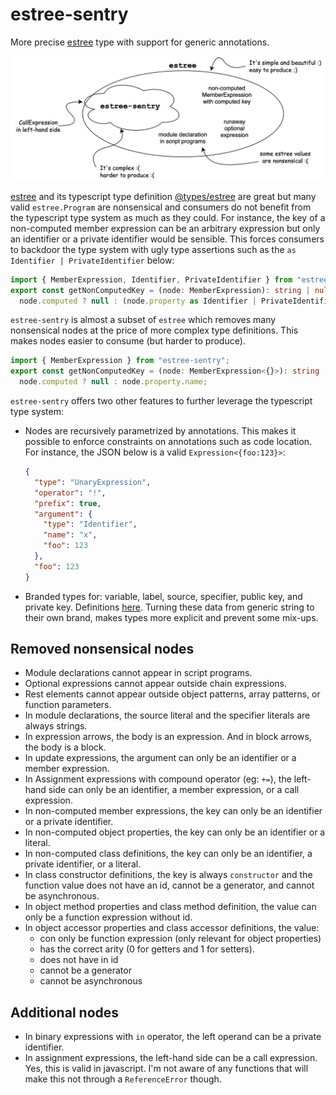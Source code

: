 # estree-sentry

More precise [estree](https://github.com/estree/estree) type with support for
generic annotations.

![Relationship between estree and estree-sentry](doc/estree-sentry.png)

[estree](https://github.com/estree/estree) and its typescript type definition
[@types/estree](https://www.npmjs.com/package/@types/estree) are great but many
valid `estree.Program` are nonsensical and consumers do not benefit from the
typescript type system as much as they could. For instance, the key of a
non-computed member expression can be an arbitrary expression but only an
identifier or a private identifier would be sensible. This forces consumers to
backdoor the type system with ugly type assertions such as the
`as Identifier | PrivateIdentifier` below:

```typescript
import { MemberExpression, Identifier, PrivateIdentifier } from "estree";
export const getNonComputedKey = (node: MemberExpression): string | null =>
  node.computed ? null : (node.property as Identifier | PrivateIdentifier).name;
```

`estree-sentry` is almost a subset of `estree` which removes many nonsensical
nodes at the price of more complex type definitions. This makes nodes easier to
consume (but harder to produce).

```typescript
import { MemberExpression } from "estree-sentry";
export const getNonComputedKey = (node: MemberExpression<{}>): string | null =>
  node.computed ? null : node.property.name;
```

`estree-sentry` offers two other features to further leverage the typescript
type system:

- Nodes are recursively parametrized by annotations. This makes it possible to
  enforce constraints on annotations such as code location. For instance, the
  JSON below is a valid `Expression<{foo:123}>`:
  ```json
  {
    "type": "UnaryExpression",
    "operator": "!",
    "prefix": true,
    "argument": {
      "type": "Identifier",
      "name": "x",
      "foo": 123
    },
    "foo": 123
  }
  ```
- Branded types for: variable, label, source, specifier, public key, and private
  key. Definitions [here](lib/brand.d.ts). Turning these data from generic
  string to their own brand, makes types more explicit and prevent some mix-ups.

## Removed nonsensical nodes

- Module declarations cannot appear in script programs.
- Optional expressions cannot appear outside chain expressions.
- Rest elements cannot appear outside object patterns, array patterns, or
  function parameters.
- In module declarations, the source literal and the specifier literals are
  always strings.
- In expression arrows, the body is an expression. And in block arrows, the body
  is a block.
- In update expressions, the argument can only be an identifier or a member
  expression.
- In Assignment expressions with compound operator (eg: `+=`), the left-hand
  side can only be an identifier, a member expression, or a call expression.
- In non-computed member expressions, the key can only be an identifier or a
  private identifier.
- In non-computed object properties, the key can only be an identifier or a
  literal.
- In non-computed class definitions, the key can only be an identifier, a
  private identifier, or a literal.
- In class constructor definitions, the key is always `constructor` and the
  function value does not have an id, cannot be a generator, and cannot be
  asynchronous.
- In object method properties and class method definition, the value can only be
  a function expression without id.
- In object accessor properties and class accessor definitions, the value:
  - con only be function expression (only relevant for object properties)
  - has the correct arity (0 for getters and 1 for setters).
  - does not have in id
  - cannot be a generator
  - cannot be asynchronous

## Additional nodes

- In binary expressions with `in` operator, the left operand can be a private
  identifier.
- In assignment expressions, the left-hand side can be a call expression. Yes,
  this is valid in javascript. I'm not aware of any functions that will make
  this not through a `ReferenceError` though.
